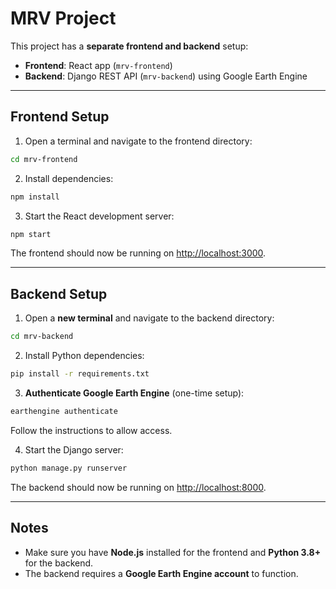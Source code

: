 # MRV Project

This project has a **separate frontend and backend** setup:

* **Frontend**: React app (`mrv-frontend`)
* **Backend**: Django REST API (`mrv-backend`) using Google Earth Engine

---

## Frontend Setup

1. Open a terminal and navigate to the frontend directory:

```bash
cd mrv-frontend
```

2. Install dependencies:

```bash
npm install
```

3. Start the React development server:

```bash
npm start
```

The frontend should now be running on [http://localhost:3000](http://localhost:3000).

---

## Backend Setup

1. Open a **new terminal** and navigate to the backend directory:

```bash
cd mrv-backend
```

2. Install Python dependencies:

```bash
pip install -r requirements.txt
```

3. **Authenticate Google Earth Engine** (one-time setup):

```bash
earthengine authenticate
```

Follow the instructions to allow access.

4. Start the Django server:

```bash
python manage.py runserver
```

The backend should now be running on [http://localhost:8000](http://localhost:8000).

---

## Notes

* Make sure you have **Node.js** installed for the frontend and **Python 3.8+** for the backend.
* The backend requires a **Google Earth Engine account** to function.
